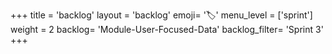 +++
title = 'backlog'
layout = 'backlog'
emoji= '🏷️'
menu_level = ['sprint']
weight = 2
backlog= 'Module-User-Focused-Data'
backlog_filter= 'Sprint 3'
+++


